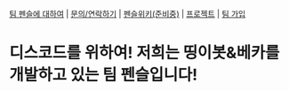 [팀 펜슬에 대하여](/about.teb) | [문의/연락하기](/contact.teb) | [펜슬위키(준비중)](/wiki.teb) | [프로젝트](/bot) | [팀 가입](/members/jointeam/)

# 디스코드를 위하여! 저희는 띵이봇&베카를 개발하고 있는 팀 펜슬입니다!
